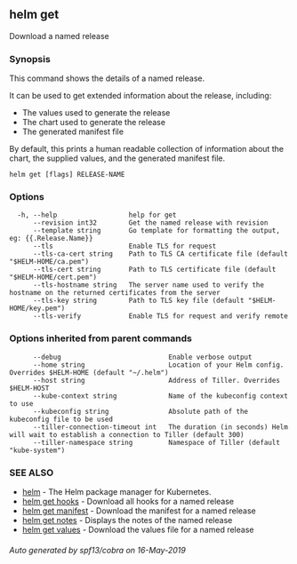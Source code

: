 ## helm get

Download a named release

### Synopsis


This command shows the details of a named release.

It can be used to get extended information about the release, including:

  - The values used to generate the release
  - The chart used to generate the release
  - The generated manifest file

By default, this prints a human readable collection of information about the
chart, the supplied values, and the generated manifest file.


```
helm get [flags] RELEASE-NAME
```

### Options

```
  -h, --help                  help for get
      --revision int32        Get the named release with revision
      --template string       Go template for formatting the output, eg: {{.Release.Name}}
      --tls                   Enable TLS for request
      --tls-ca-cert string    Path to TLS CA certificate file (default "$HELM-HOME/ca.pem")
      --tls-cert string       Path to TLS certificate file (default "$HELM-HOME/cert.pem")
      --tls-hostname string   The server name used to verify the hostname on the returned certificates from the server
      --tls-key string        Path to TLS key file (default "$HELM-HOME/key.pem")
      --tls-verify            Enable TLS for request and verify remote
```

### Options inherited from parent commands

```
      --debug                           Enable verbose output
      --home string                     Location of your Helm config. Overrides $HELM-HOME (default "~/.helm")
      --host string                     Address of Tiller. Overrides $HELM-HOST
      --kube-context string             Name of the kubeconfig context to use
      --kubeconfig string               Absolute path of the kubeconfig file to be used
      --tiller-connection-timeout int   The duration (in seconds) Helm will wait to establish a connection to Tiller (default 300)
      --tiller-namespace string         Namespace of Tiller (default "kube-system")
```

### SEE ALSO

* [helm](../../docs/helm/#helm)	 - The Helm package manager for Kubernetes.
* [helm get hooks](../../docs/helm/#helm-get-hooks)	 - Download all hooks for a named release
* [helm get manifest](../../docs/helm/#helm-get-manifest)	 - Download the manifest for a named release
* [helm get notes](../../docs/helm/#helm-get-notes)	 - Displays the notes of the named release
* [helm get values](../../docs/helm/#helm-get-values)	 - Download the values file for a named release

###### Auto generated by spf13/cobra on 16-May-2019
